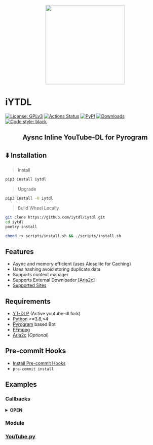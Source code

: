 <p align="center">
<img src="https://i.imgur.com/Q94CDKC.png" width=250px>

# iYTDL

<a href="https://github.com/iytdl/iytdl/blob/main/LICENSE"><img alt="License: GPLv3" src="https://img.shields.io/badge/License-GPLv3-blue.svg"></a>
<a href="https://github.com/iytdl/iytdl/actions"><img alt="Actions Status" src="https://github.com/iytdl/iytdl/actions/workflows/pypi-publish.yaml/badge.svg"></a>
<a href="https://pypi.org/project/iytdl/"><img alt="PyPI" src="https://img.shields.io/pypi/v/iytdl"></a>
<a href="https://pepy.tech/project/iytdl"><img alt="Downloads" src="https://pepy.tech/badge/iytdl"></a>
<a href="https://github.com/psf/black"><img alt="Code style: black" src="https://img.shields.io/badge/code%20style-black-000000.svg"></a>

</p>

<h2 align="center"> Aysnc Inline YouTube-DL for Pyrogram</h2>

## ⬇️ Installation

> Install

```bash
pip3 install iytdl
```

> Upgrade

```bash
pip3 install -U iytdl
```

> Build Wheel Locally

```bash
git clone https://github.com/iytdl/iytdl.git
cd iytdl
poetry install

chmod +x scripts/install.sh && ./scripts/install.sh
```

## Features

- Async and memory efficient (uses Aiosqlite for Caching)
- Uses hashing avoid storing duplicate data
- Supports context manager
- Supports External Downloader [[Aria2c](https://github.com/iytdl/iytdl/blob/master/tests/test_download_upload.py#L20)]
- [Supported Sites](https://github.com/yt-dlp/yt-dlp/blob/master/supportedsites.md)

## Requirements

- [YT-DLP](https://github.com/yt-dlp/yt-dlp) (Active youtube-dl fork)
- [Python](https://www.python.org/) >=3.8,<4
- [Pyrogram](https://docs.pyrogram.org/) based Bot
- [FFmpeg](http://ffmpeg.org/)
- [Aria2c](https://aria2.github.io/) (_Optional_)

## Pre-commit Hooks

- [Install Pre-commit Hooks](https://pre-commit.com/#installation)
- `pre-commit install`

## Examples

### Callbacks

<details>
  <summary><b>OPEN</b></summary>

- Back and Next

```python
r"^yt_(back|next)\|(?P<key>[\w-]{5,11})\|(?P<pg>\d+)$"
```

- List View

```python
r"^yt_listall\|(?P<key>[\w-]{5,11})$"
```

- Extract Info

```python
r"^yt_extract_info\|(?P<key>[\w-]{5,11})$"
```

- Download

```python
r"yt_(?P<mode>gen|dl)\|(?P<key>[\w-]+)\|(?P<choice>[\w-]+)\|(?P<dl_type>a|v)$"
```

- Cancel

```python
r"^yt_cancel\|(?P<process_id>[\w\.]+)$"
```

</details>

### Module

### [YouTube.py](https://github.com/code-rgb/droid/blob/master/droid/modules/youtube.py)
